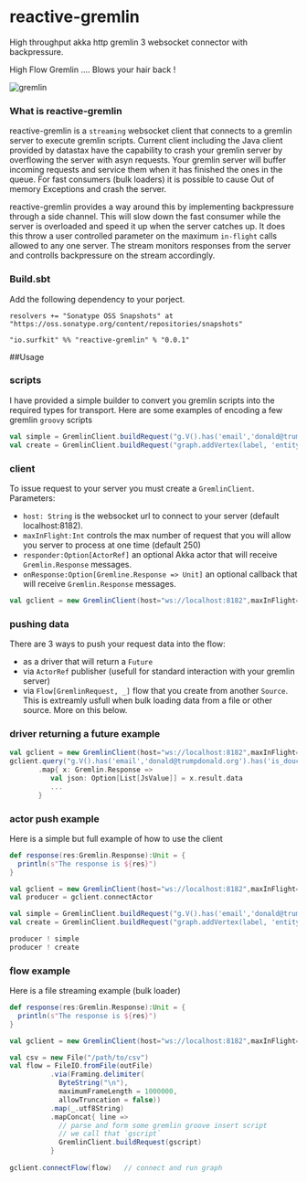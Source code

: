 # reactive-gremlin
High throughput akka http gremlin 3 websocket connector with backpressure.

High Flow Gremlin ....  Blows your hair back !

![gremlin](https://cdn.obsev.com/wp-content/uploads/2018/04/Gremlins-Gizmo-1024x688.jpg.webp "Blow your hair back!")

### What is reactive-gremlin
reactive-gremlin is a `streaming` websocket client that connects to a gremlin server to execute gremlin scripts.  Current client including the Java client provided by datastax have the capability to crash your gremlin server by overflowing the server with asyn requests.  Your gremlin server will buffer incoming requests and service them when it has finished the ones in the queue.  For fast consumers (bulk loaders) it is possible to cause Out of memory Exceptions and crash the server.   

reactive-gremlin provides a way around this by implementing backpressure through a side channel.  This will slow down the fast consumer while the server is overloaded and speed it up when the server catches up.  It does this throw a user controlled parameter on the maximum `in-flight` calls allowed to any one server.  The stream monitors responses from the server and controlls backpressure on the stream accordingly.

### Build.sbt
Add the following dependency to your porject.

`resolvers += "Sonatype OSS Snapshots" at "https://oss.sonatype.org/content/repositories/snapshots"`

`"io.surfkit" %% "reactive-gremlin" % "0.0.1"`


##Usage

### scripts
I have provided a simple builder to convert you gremlin scripts into the required types for transport.  Here are some examples of encoding a few gremlin `groovy` scripts

```scala
val simple = GremlinClient.buildRequest("g.V().has('email','donald@trumpdonald.org').has('is_douchebag','true').valueMap();")
val create = GremlinClient.buildRequest("graph.addVertex(label, 'entity','uri','https://en.wikipedia.org/wiki/Donald_Trump');")
```
### client
To issue request to your server you must create a `GremlinClient`.  Parameters:
* `host: String` is the websocket url to connect to your server (default localhost:8182).
* `maxInFlight:Int` controls the max number of request that you will allow you server to process at one time (default 250)
* `responder:Option[ActorRef]` an optional Akka actor that will receive `Gremlin.Response` messages.
* `onResponse:Option[Gremline.Response => Unit]` an optional callback that will receive `Gremlin.Response` messages.
```scala
val gclient = new GremlinClient(host="ws://localhost:8182",maxInFlight=100)
```

### pushing data
There are 3 ways to push your request data into the flow:
* as a driver that will return a `Future`
* via `ActorRef` publisher (usefull for standard interaction with your gremlin server)
* via `Flow[GremlinRequest, _]` flow that you create from another `Source`.  This is extreamly usfull when bulk loading data from a file or other source.  More on this below.

### driver returning a future example
```scala
val gclient = new GremlinClient(host="ws://localhost:8182",maxInFlight=100)
gclient.query("g.V().has('email','donald@trumpdonald.org').has('is_douchebag','true').valueMap();")
       .map{ x: Gremlin.Response =>
          val json: Option[List[JsValue]] = x.result.data
          ...
       }
```

### actor push example
Here is a simple but full example of how to use the client
```scala
def response(res:Gremlin.Response):Unit = {
  println(s"The response is ${res}")
}

val gclient = new GremlinClient(host="ws://localhost:8182",maxInFlight=100, onResponse = Some(response))
val producer = gclient.connectActor

val simple = GremlinClient.buildRequest("g.V().has('email','donald@trumpdonald.org').has('is_douchebag','true').valueMap();")
val create = GremlinClient.buildRequest("graph.addVertex(label, 'entity','uri','https://en.wikipedia.org/wiki/Donald_Trump');")

producer ! simple
producer ! create

````

### flow example
Here is a file streaming example (bulk loader)
```scala
def response(res:Gremlin.Response):Unit = {
  println(s"The response is ${res}")
}

val gclient = new GremlinClient(host="ws://localhost:8182",maxInFlight=100, onResponse = Some(response))

val csv = new File("/path/to/csv")
val flow = FileIO.fromFile(outFile)
          .via(Framing.delimiter(
            ByteString("\n"),
            maximumFrameLength = 1000000,
            allowTruncation = false))
          .map(_.utf8String)
          .mapConcat{ line =>
            // parse and form some gremlin groove insert script
            // we call that `gscript`
            GremlinClient.buildRequest(gscript)
          }
          
gclient.connectFlow(flow)   // connect and run graph

````
